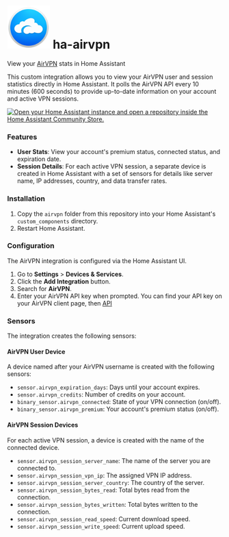 # <img src="images/airVPN_icon.png" alt="AirVPN App Icon" width="100"> ha-airvpn
View your [AirVPN](https://airvpn.org/) stats in Home Assistant

This custom integration allows you to view your AirVPN user and session statistics directly in Home Assistant. It polls the AirVPN API every 10 minutes (600 seconds) to provide up-to-date information on your account and active VPN sessions.

[![Open your Home Assistant instance and open a repository inside the Home Assistant Community Store.](https://my.home-assistant.io/badges/hacs_repository.svg)](https://my.home-assistant.io/redirect/hacs_repository/?owner=J-shw&repository=ha-airvpn&category=Integration)

### Features

-   **User Stats**: View your account's premium status, connected status, and expiration date.
-   **Session Details**: For each active VPN session, a separate device is created in Home Assistant with a set of sensors for details like server name, IP addresses, country, and data transfer rates.

### Installation

1.  Copy the `airvpn` folder from this repository into your Home Assistant's `custom_components` directory.
2.  Restart Home Assistant.

### Configuration

The AirVPN integration is configured via the Home Assistant UI.

1.  Go to **Settings** > **Devices & Services**.
2.  Click the **Add Integration** button.
3.  Search for **AirVPN**.
4.  Enter your AirVPN API key when prompted. You can find your API key on your AirVPN client page, then [API](https://airvpn.org/apisettings/) 

### Sensors

The integration creates the following sensors:

#### AirVPN User Device

A device named after your AirVPN username is created with the following sensors:

-   `sensor.airvpn_expiration_days`: Days until your account expires.
-   `sensor.airvpn_credits`: Number of credits on your account.
-   `binary_sensor.airvpn_connected`: State of your VPN connection (on/off).
-   `binary_sensor.airvpn_premium`: Your account's premium status (on/off).

#### AirVPN Session Devices

For each active VPN session, a device is created with the name of the connected device.

-   `sensor.airvpn_session_server_name`: The name of the server you are connected to.
-   `sensor.airvpn_session_vpn_ip`: The assigned VPN IP address.
-   `sensor.airvpn_session_server_country`: The country of the server.
-   `sensor.airvpn_session_bytes_read`: Total bytes read from the connection.
-   `sensor.airvpn_session_bytes_written`: Total bytes written to the connection.
-   `sensor.airvpn_session_read_speed`: Current download speed.
-   `sensor.airvpn_session_write_speed`: Current upload speed.